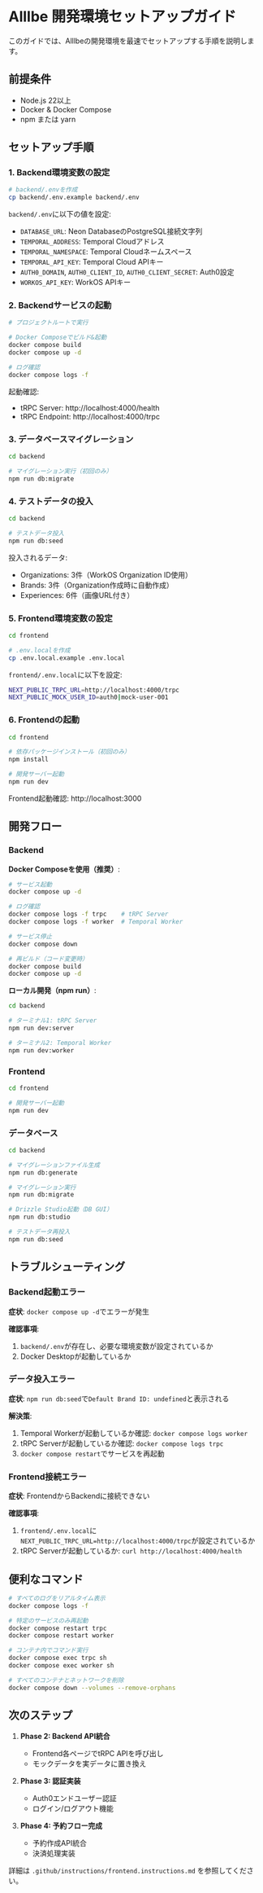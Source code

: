 # Alllbe 開発環境セットアップガイド

このガイドでは、Alllbeの開発環境を最速でセットアップする手順を説明します。

## 前提条件

- Node.js 22以上
- Docker & Docker Compose
- npm または yarn

## セットアップ手順

### 1. Backend環境変数の設定

```bash
# backend/.envを作成
cp backend/.env.example backend/.env
```

`backend/.env`に以下の値を設定:
- `DATABASE_URL`: Neon DatabaseのPostgreSQL接続文字列
- `TEMPORAL_ADDRESS`: Temporal Cloudアドレス
- `TEMPORAL_NAMESPACE`: Temporal Cloudネームスペース
- `TEMPORAL_API_KEY`: Temporal Cloud APIキー
- `AUTH0_DOMAIN`, `AUTH0_CLIENT_ID`, `AUTH0_CLIENT_SECRET`: Auth0設定
- `WORKOS_API_KEY`: WorkOS APIキー

### 2. Backendサービスの起動

```bash
# プロジェクトルートで実行

# Docker Composeでビルド&起動
docker compose build
docker compose up -d

# ログ確認
docker compose logs -f
```

起動確認:
- tRPC Server: http://localhost:4000/health
- tRPC Endpoint: http://localhost:4000/trpc

### 3. データベースマイグレーション

```bash
cd backend

# マイグレーション実行（初回のみ）
npm run db:migrate
```

### 4. テストデータの投入

```bash
cd backend

# テストデータ投入
npm run db:seed
```

投入されるデータ:
- Organizations: 3件（WorkOS Organization ID使用）
- Brands: 3件（Organization作成時に自動作成）
- Experiences: 6件（画像URL付き）

### 5. Frontend環境変数の設定

```bash
cd frontend

# .env.localを作成
cp .env.local.example .env.local
```

`frontend/.env.local`に以下を設定:
```bash
NEXT_PUBLIC_TRPC_URL=http://localhost:4000/trpc
NEXT_PUBLIC_MOCK_USER_ID=auth0|mock-user-001
```

### 6. Frontendの起動

```bash
cd frontend

# 依存パッケージインストール（初回のみ）
npm install

# 開発サーバー起動
npm run dev
```

Frontend起動確認: http://localhost:3000

## 開発フロー

### Backend

**Docker Composeを使用（推奨）**:

```bash
# サービス起動
docker compose up -d

# ログ確認
docker compose logs -f trpc    # tRPC Server
docker compose logs -f worker  # Temporal Worker

# サービス停止
docker compose down

# 再ビルド（コード変更時）
docker compose build
docker compose up -d
```

**ローカル開発（npm run）**:

```bash
cd backend

# ターミナル1: tRPC Server
npm run dev:server

# ターミナル2: Temporal Worker
npm run dev:worker
```

### Frontend

```bash
cd frontend

# 開発サーバー起動
npm run dev
```

### データベース

```bash
cd backend

# マイグレーションファイル生成
npm run db:generate

# マイグレーション実行
npm run db:migrate

# Drizzle Studio起動（DB GUI）
npm run db:studio

# テストデータ再投入
npm run db:seed
```

## トラブルシューティング

### Backend起動エラー

**症状**: `docker compose up -d`でエラーが発生

**確認事項**:
1. `backend/.env`が存在し、必要な環境変数が設定されているか
2. Docker Desktopが起動しているか

### データ投入エラー

**症状**: `npm run db:seed`で`Default Brand ID: undefined`と表示される

**解決策**:
1. Temporal Workerが起動しているか確認: `docker compose logs worker`
2. tRPC Serverが起動しているか確認: `docker compose logs trpc`
3. `docker compose restart`でサービスを再起動

### Frontend接続エラー

**症状**: FrontendからBackendに接続できない

**確認事項**:
1. `frontend/.env.local`に`NEXT_PUBLIC_TRPC_URL=http://localhost:4000/trpc`が設定されているか
2. tRPC Serverが起動しているか: `curl http://localhost:4000/health`

## 便利なコマンド

```bash
# すべてのログをリアルタイム表示
docker compose logs -f

# 特定のサービスのみ再起動
docker compose restart trpc
docker compose restart worker

# コンテナ内でコマンド実行
docker compose exec trpc sh
docker compose exec worker sh

# すべてのコンテナとネットワークを削除
docker compose down --volumes --remove-orphans
```

## 次のステップ

1. **Phase 2: Backend API統合**
   - Frontend各ページでtRPC APIを呼び出し
   - モックデータを実データに置き換え

2. **Phase 3: 認証実装**
   - Auth0エンドユーザー認証
   - ログイン/ログアウト機能

3. **Phase 4: 予約フロー完成**
   - 予約作成API統合
   - 決済処理実装

詳細は `.github/instructions/frontend.instructions.md` を参照してください。
